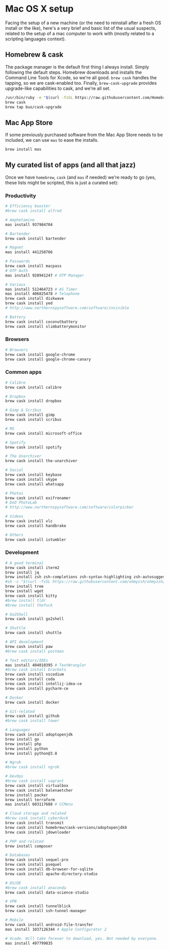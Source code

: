 # Mac OS X setup
Facing the setup of a new machine (or the need to reinstall after a fresh OS install or the like), here's a very brief and basic list of the usual suspects, related to the setup of a mac computer to work with (mostly related to a scripting languages context).

## Homebrew & cask
The package manager is the default first thing I always install. Simply following the default steps. Homebrew downloads and installs the Command Line Tools for Xcode, so we're all good. `brew cask` handles the tapping, so we are cask-enabled too. Finally, `brew-cask-upgrade` provides upgrade-like capabilities to cask, and we're all set.
```bash
/usr/bin/ruby -e "$(curl -fsSL https://raw.githubusercontent.com/Homebrew/install/master/install)"
brew cask
brew tap buo/cask-upgrade
```
## Mac App Store
If some previously purchased software from the Mac App Store needs to be included, we can use `mas` to ease the installs.

```bash
brew install mas
```

## My curated list of apps (and all that jazz)
Once we have `homebrew`, `cask` (and `mas` if needed) we're ready to go (yes, these lists might be scripted, this is just a curated set):

### Productivity

```bash
# Efficiency booster
#brew cask install alfred

# Amphetamine
mas install 937984704

# Bartender
brew cask install bartender

# Magnet
mas install 441258766

# Passwords
brew cask install macpass
# OTP Auth
mas install 928941247 # OTP Manager

# Various
mas install 512464723 # AS Timer
mas install 406825478 # Telephone
brew cask install diskwave
brew cask install yed
# http://www.northernspysoftware.com/software/invisible

# Battery
brew cask install coconutbattery
brew cask install slimbatterymonitor
```

### Browsers

```bash
# Browsers
brew cask install google-chrome
brew cask install google-chrome-canary
```

### Common apps

```bash
# Calibre
brew cask install calibre

# Dropbox
brew cask install dropbox

# Gimp & Scribus
brew cask install gimp
brew cask install scribus

# MS
brew cask install microsoft-office

# Spotify
brew cask install spotify

# The Unarchiver
brew cask install the-unarchiver

# Social
brew cask install keybase
brew cask install skype
brew cask install whatsapp

# Photos
brew cask install exifrenamer
# DxO PhotoLab
# http://www.northernspysoftware.com/software/colorpicker

# Videos
brew cask install vlc
brew cask install handbrake

# Others
brew cask install istumbler

```

### Development

```bash
# A good terminal
brew cask install iterm2
brew install jq
brew install zsh zsh-completions zsh-syntax-highlighting zsh-autosuggestions
#sh -c "$(curl -fsSL https://raw.githubusercontent.com/ohmyzsh/ohmyzsh/master/tools/install.sh)"
brew install tree
brew install wget
brew cask install kitty
#brew install tldr
#brew install thefuck

# Go2Shell
brew cask install go2shell

# Shuttle
brew cask install shuttle 

# API development
brew cask install paw
#brew cask install postman

# Text editors/IDEs
mas install 404010395 # TextWrangler
#brew cask install brackets
brew cask install vscodium
brew cask install coda
brew cask install intellij-idea-ce
brew cask install pycharm-ce

# Docker
brew cask install docker

# Git-related
brew cask install github
#brew cask install tower

# Languages
brew cask install adoptopenjdk
brew install go
brew install php
brew install python
brew install python@3.8

# Ngrok
#brew cask install ngrok

# DevOps
#brew cask install vagrant
brew cask install virtualbox
brew cask install balenaetcher
brew install packer
brew install terraform
mas install 603117688 # CCMenu

# Cloud storage and related
#brew cask install cyberduck
brew cask install transmit
brew cask install homebrew/cask-versions/adoptopenjdk8
brew cask install jdownloader

# PHP and related
brew install composer

# Databases
brew cask install sequel-pro
brew cask install psequel
brew cask install db-browser-for-sqlite
brew cask install apache-directory-studio

# DS/DE
#brew cask install anaconda
brew cask install data-science-studio

# VPN
brew cask install tunnelblick
brew cask install ssh-tunnel-manager

# Mobile
brew cask install android-file-transfer
mas install 1037126344 # Apple Configurator 2

# Xcode. Will take forever to download, yes. Not needed by everyone.
mas install 497799835
```
